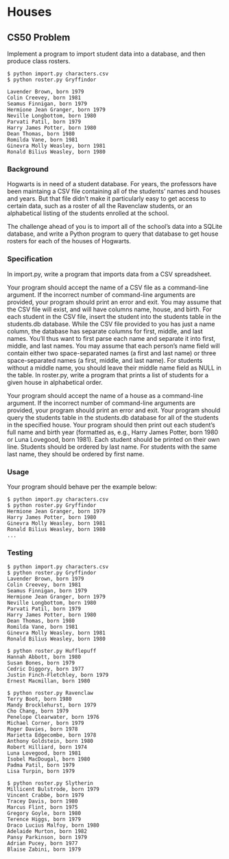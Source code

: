 # Houses
## CS50 Problem
Implement a program to import student data into a database, and then produce class rosters.
```
$ python import.py characters.csv
$ python roster.py Gryffindor

Lavender Brown, born 1979
Colin Creevey, born 1981
Seamus Finnigan, born 1979
Hermione Jean Granger, born 1979
Neville Longbottom, born 1980
Parvati Patil, born 1979
Harry James Potter, born 1980
Dean Thomas, born 1980
Romilda Vane, born 1981
Ginevra Molly Weasley, born 1981
Ronald Bilius Weasley, born 1980
```
### Background
Hogwarts is in need of a student database. For years, the professors have been maintaing a CSV file containing all of the students’ names and houses and years. But that file didn’t make it particularly easy to get access to certain data, such as a roster of all the Ravenclaw students, or an alphabetical listing of the students enrolled at the school.

The challenge ahead of you is to import all of the school’s data into a SQLite database, and write a Python program to query that database to get house rosters for each of the houses of Hogwarts.

### Specification
In import.py, write a program that imports data from a CSV spreadsheet.

Your program should accept the name of a CSV file as a command-line argument.
If the incorrect number of command-line arguments are provided, your program should print an error and exit.
You may assume that the CSV file will exist, and will have columns name, house, and birth.
For each student in the CSV file, insert the student into the students table in the students.db database.
While the CSV file provided to you has just a name column, the database has separate columns for first, middle, and last names. You’ll thus want to first parse each name and separate it into first, middle, and last names. You may assume that each person’s name field will contain either two space-separated names (a first and last name) or three space-separated names (a first, middle, and last name). For students without a middle name, you should leave their middle name field as NULL in the table.
In roster.py, write a program that prints a list of students for a given house in alphabetical order.

Your program should accept the name of a house as a command-line argument.
If the incorrect number of command-line arguments are provided, your program should print an error and exit.
Your program should query the students table in the students.db database for all of the students in the specified house.
Your program should then print out each student’s full name and birth year (formatted as, e.g., Harry James Potter, born 1980 or Luna Lovegood, born 1981).
Each student should be printed on their own line.
Students should be ordered by last name. For students with the same last name, they should be ordered by first name.

### Usage
Your program should behave per the example below:
```
$ python import.py characters.csv
$ python roster.py Gryffindor
Hermione Jean Granger, born 1979
Harry James Potter, born 1980
Ginevra Molly Weasley, born 1981
Ronald Bilius Weasley, born 1980
...
```
### Testing
```
$ python import.py characters.csv
$ python roster.py Gryffindor
Lavender Brown, born 1979
Colin Creevey, born 1981
Seamus Finnigan, born 1979
Hermione Jean Granger, born 1979
Neville Longbottom, born 1980
Parvati Patil, born 1979
Harry James Potter, born 1980
Dean Thomas, born 1980
Romilda Vane, born 1981
Ginevra Molly Weasley, born 1981
Ronald Bilius Weasley, born 1980

$ python roster.py Hufflepuff
Hannah Abbott, born 1980
Susan Bones, born 1979
Cedric Diggory, born 1977
Justin Finch-Fletchley, born 1979
Ernest Macmillan, born 1980

$ python roster.py Ravenclaw
Terry Boot, born 1980
Mandy Brocklehurst, born 1979
Cho Chang, born 1979
Penelope Clearwater, born 1976
Michael Corner, born 1979
Roger Davies, born 1978
Marietta Edgecombe, born 1978
Anthony Goldstein, born 1980
Robert Hilliard, born 1974
Luna Lovegood, born 1981
Isobel MacDougal, born 1980
Padma Patil, born 1979
Lisa Turpin, born 1979

$ python roster.py Slytherin
Millicent Bulstrode, born 1979
Vincent Crabbe, born 1979
Tracey Davis, born 1980
Marcus Flint, born 1975
Gregory Goyle, born 1980
Terence Higgs, born 1979
Draco Lucius Malfoy, born 1980
Adelaide Murton, born 1982
Pansy Parkinson, born 1979
Adrian Pucey, born 1977
Blaise Zabini, born 1979
```
